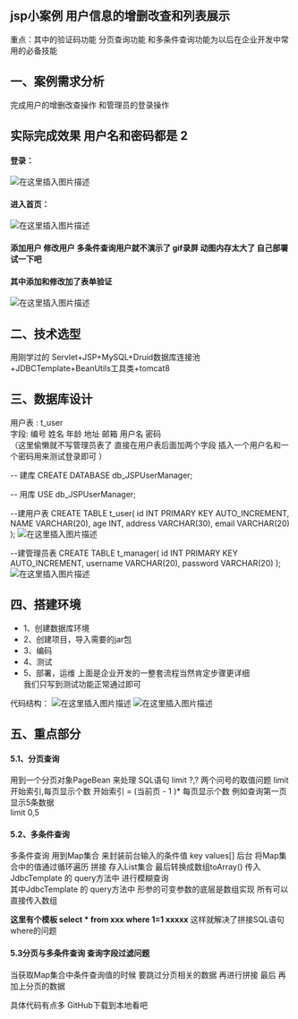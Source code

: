 ## jsp小案例 用户信息的增删改查和列表展示
重点：其中的验证码功能    分页查询功能  和多条件查询功能为以后在企业开发中常用的必备技能 


## 一、案例需求分析
完成用户的增删改查操作 和管理员的登录操作

## 实际完成效果   用户名和密码都是 2
#### 登录：
![在这里插入图片描述](https://img-blog.csdnimg.cn/20200229002732190.gif)
#### 进入首页：
![在这里插入图片描述](https://img-blog.csdnimg.cn/20200229003041391.gif)
#### 添加用户  修改用户   多条件查询用户就不演示了  gif录屏 动图内存太大了 自己部署试一下吧  
#### 其中添加和修改加了表单验证
![在这里插入图片描述](https://img-blog.csdnimg.cn/20200229004357522.gif)





## 二、技术选型
用刚学过的 Servlet+JSP+MySQL+Druid数据库连接池+JDBCTemplate+BeanUtils工具类+tomcat8

## 三、数据库设计
用户表 :  t_user    
字段:  编号  姓名  年龄  地址  邮箱  用户名 密码   
（这里偷懒就不写管理员表了  直接在用户表后面加两个字段 插入一个用户名和一个密码用来测试登录即可  ）  


-- 建库
CREATE DATABASE db_JSPUserManager;

-- 用库
USE db_JSPUserManager;

--建用户表
CREATE TABLE t_user(
id INT PRIMARY KEY  AUTO_INCREMENT,
NAME VARCHAR(20),
age INT,
address VARCHAR(30),
email VARCHAR(20)
);
![在这里插入图片描述](https://img-blog.csdnimg.cn/20200229002453638.jpg?x-oss-process=image/watermark,type_ZmFuZ3poZW5naGVpdGk,shadow_10,text_aHR0cHM6Ly9ibG9nLmNzZG4ubmV0L3FxXzM3ODgzODY2,size_16,color_FFFFFF,t_70)

--建管理员表
CREATE TABLE t_manager(
id INT PRIMARY KEY  AUTO_INCREMENT,
username VARCHAR(20),
password VARCHAR(20)
);
![在这里插入图片描述](https://img-blog.csdnimg.cn/20200229000223143.jpg)



## 四、搭建环境
- 1、创建数据库环境
- 2、创建项目，导入需要的jar包
- 3、编码
- 4、测试
- 5、部署，运维
上面是企业开发的一整套流程当然肯定步骤更详细  
我们只写到测试功能正常通过即可

代码结构：
![在这里插入图片描述](https://img-blog.csdnimg.cn/2020022819551023.jpg?x-oss-process=image/watermark,type_ZmFuZ3poZW5naGVpdGk,shadow_10,text_aHR0cHM6Ly9ibG9nLmNzZG4ubmV0L3FxXzM3ODgzODY2,size_16,color_FFFFFF,t_70)
![在这里插入图片描述](https://img-blog.csdnimg.cn/20200225220605474.png?x-oss-process=image/watermark,type_ZmFuZ3poZW5naGVpdGk,shadow_10,text_aHR0cHM6Ly9ibG9nLmNzZG4ubmV0L3FxXzM3ODgzODY2,size_16,color_FFFFFF,t_70)

## 五、重点部分
#### 5.1、分页查询
用到一个分页对象PageBean 来处理 SQL语句 limit  ?,?    两个问号的取值问题
limit  开始索引,每页显示个数
开始索引 = (当前页 - 1 )* 每页显示个数
例如查询第一页  显示5条数据     
limit  0,5

#### 5.2、多条件查询
多条件查询 用到Map集合 来封装前台输入的条件值  key   values[] 
后台 将Map集合中的值通过循环遍历 拼接  存入List集合  最后转换成数组toArray()   传入JdbcTemplate 的 query方法中  进行模糊查询   
其中JdbcTemplate 的 query方法中 形参的可变参数的底层是数组实现 所有可以直接传入数组

**这里有个模板   select  *  from  xxx  where 1=1   xxxxx**
这样就解决了拼接SQL语句where的问题

#### 5.3分页与多条件查询 查询字段过滤问题
当获取Map集合中条件查询值的时候 要跳过分页相关的数据 再进行拼接
最后 再加上分页的数据


具体代码有点多  GitHub下载到本地看吧





